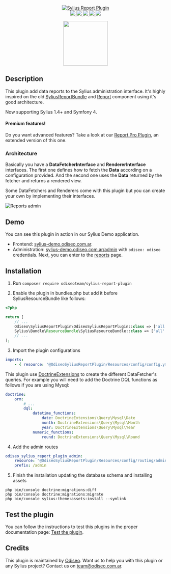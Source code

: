 <p align="center">
    <a href="https://odiseo.com.ar/" target="_blank" title="Odiseo">
        <img src="https://github.com/odiseoteam/SyliusReportPlugin/blob/master/sylius-report-plugin.png" alt="Sylius Report Plugin" />
    </a>
    <br />
    <a href="https://packagist.org/packages/odiseoteam/sylius-report-plugin" title="License" target="_blank">
        <img src="https://img.shields.io/packagist/l/odiseoteam/sylius-report-plugin.svg" />
    </a>
    <a href="https://packagist.org/packages/odiseoteam/sylius-report-plugin" title="Version" target="_blank">
        <img src="https://img.shields.io/packagist/v/odiseoteam/sylius-report-plugin.svg" />
    </a>
    <a href="http://travis-ci.org/odiseoteam/SyliusReportPlugin" title="Build status" target="_blank">
        <img src="https://img.shields.io/travis/odiseoteam/SyliusReportPlugin/master.svg" />
    </a>
    <a href="https://scrutinizer-ci.com/g/odiseoteam/SyliusReportPlugin/" title="Scrutinizer" target="_blank">
        <img src="https://img.shields.io/scrutinizer/g/odiseoteam/SyliusReportPlugin.svg" />
    </a>
    <a href="https://packagist.org/packages/odiseoteam/sylius-report-plugin" title="Total Downloads" target="_blank">
        <img src="https://poser.pugx.org/odiseoteam/sylius-report-plugin/downloads" />
    </a>
</p>
<p align="center"><a href="https://sylius.com/partners/odiseo/" target="_blank"><img src="https://github.com/odiseoteam/SyliusReportPlugin/blob/master/badge-partner-by-sylius.png" width="140"></a></p>

## Description

This plugin add data reports to the Sylius administration interface.
It's highly inspired on the old [SyliusReportBundle](https://github.com/Sylius/SyliusReportBundle) and 
[Report](https://github.com/Sylius/Report) component using it's good architecture.

Now supporting Sylius 1.4+ and Symfony 4.


#### Premium features!
Do you want advanced features? Take a look at our [Report Pro Plugin](https://odiseo.com.ar/plugins-and-bundles/premium/sylius-report-pro-plugin), an extended version of this one.

### Architecture

Basically you have a **DataFetcherInterface** and **RendererInterface** interfaces. The first one defines how to fetch the **Data**
according on a configuration provided. And the second one uses the **Data** returned by the fetcher and returns a rendered view.

Some DataFetchers and Renderers come with this plugin but you can create your own by implementing their interfaces.

<img src="https://github.com/odiseoteam/SyliusReportPlugin/blob/master/screenshot_1.png" alt="Reports admin">

## Demo

You can see this plugin in action in our Sylius Demo application.

- Frontend: [sylius-demo.odiseo.com.ar](https://sylius-demo.odiseo.com.ar). 
- Administration: [sylius-demo.odiseo.com.ar/admin](https://sylius-demo.odiseo.com.ar/admin) with `odiseo: odiseo` credentials.
Next, you can enter to the [reports](https://sylius-demo.odiseo.com.ar/admin/reports/) page.

## Installation

1. Run `composer require odiseoteam/sylius-report-plugin`

2. Enable the plugin in bundles.php but add it before SyliusResourceBundle like follows:

```php
<?php

return [
    // ...
    Odiseo\SyliusReportPlugin\OdiseoSyliusReportPlugin::class => ['all' => true],
    Sylius\Bundle\ResourceBundle\SyliusResourceBundle::class => ['all' => true],
    // ...
];
```
 
3. Import the plugin configurations
 
```yml
imports:
    - { resource: "@OdiseoSyliusReportPlugin/Resources/config/config.yml" }
```

This plugin use [DoctrineExtensions](https://github.com/beberlei/DoctrineExtensions) to create the different DataFetcher's queries.
For example you will need to add the Doctrine DQL functions as follows if you are using Mysql:

```yml
doctrine:
    orm:
        # ...
        dql:
            datetime_functions:
                date: DoctrineExtensions\Query\Mysql\Date
                month: DoctrineExtensions\Query\Mysql\Month
                year: DoctrineExtensions\Query\Mysql\Year
            numeric_functions:
                round: DoctrineExtensions\Query\Mysql\Round
```

4. Add the admin routes

```yml
odiseo_sylius_report_plugin_admin:
    resource: "@OdiseoSyliusReportPlugin/Resources/config/routing/admin.yml"
    prefix: /admin
```

5. Finish the installation updating the database schema and installing assets
   
```
php bin/console doctrine:migrations:diff
php bin/console doctrine:migrations:migrate
php bin/console sylius:theme:assets:install --symlink
```

## Test the plugin

You can follow the instructions to test this plugins in the proper documentation page: [Test the plugin](doc/tests.md).
    
## Credits

This plugin is maintained by <a href="https://odiseo.io">Odiseo</a>. Want us to help you with this plugin or any Sylius project? Contact us on <a href="mailto:team@odiseo.com.ar">team@odiseo.com.ar</a>.
